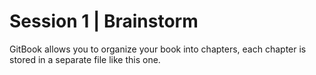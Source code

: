 # Session 1 | Brainstorm

GitBook allows you to organize your book into chapters, each chapter is stored in a separate file like this one.
